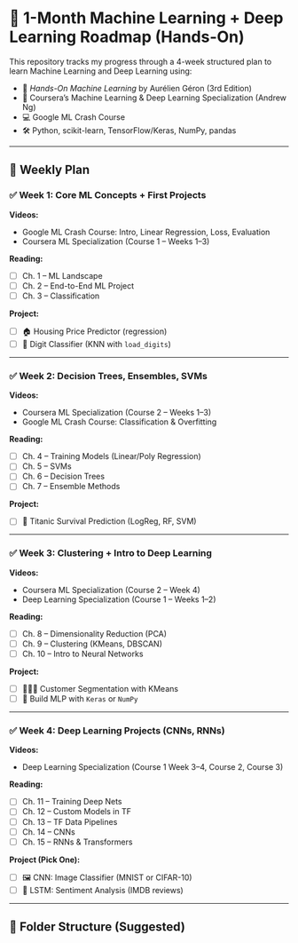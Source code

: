 # 🧠 1-Month Machine Learning + Deep Learning Roadmap (Hands-On)

This repository tracks my progress through a 4-week structured plan to learn Machine Learning and Deep Learning using:
- 📘 _Hands-On Machine Learning_ by Aurélien Géron (3rd Edition)
- 🎥 Coursera’s Machine Learning & Deep Learning Specialization (Andrew Ng)
- 💻 Google ML Crash Course
- 🛠️ Python, scikit-learn, TensorFlow/Keras, NumPy, pandas

---

## 📆 Weekly Plan

### ✅ Week 1: Core ML Concepts + First Projects

**Videos:**
- Google ML Crash Course: Intro, Linear Regression, Loss, Evaluation
- Coursera ML Specialization (Course 1 – Weeks 1–3)

**Reading:**
- [ ] Ch. 1 – ML Landscape  
- [ ] Ch. 2 – End-to-End ML Project  
- [ ] Ch. 3 – Classification  

**Project:**
- [ ] 🏠 Housing Price Predictor (regression)  
- [ ] 🔢 Digit Classifier (KNN with `load_digits`)

---

### ✅ Week 2: Decision Trees, Ensembles, SVMs

**Videos:**
- Coursera ML Specialization (Course 2 – Weeks 1–3)
- Google ML Crash Course: Classification & Overfitting

**Reading:**
- [ ] Ch. 4 – Training Models (Linear/Poly Regression)
- [ ] Ch. 5 – SVMs  
- [ ] Ch. 6 – Decision Trees  
- [ ] Ch. 7 – Ensemble Methods  

**Project:**
- [ ] 🚢 Titanic Survival Prediction (LogReg, RF, SVM)

---

### ✅ Week 3: Clustering + Intro to Deep Learning

**Videos:**
- Coursera ML Specialization (Course 2 – Week 4)
- Deep Learning Specialization (Course 1 – Weeks 1–2)

**Reading:**
- [ ] Ch. 8 – Dimensionality Reduction (PCA)
- [ ] Ch. 9 – Clustering (KMeans, DBSCAN)
- [ ] Ch. 10 – Intro to Neural Networks

**Project:**
- [ ] 🧑‍🤝‍🧑 Customer Segmentation with KMeans  
- [ ] 🔁 Build MLP with `Keras` or `NumPy`

---

### ✅ Week 4: Deep Learning Projects (CNNs, RNNs)

**Videos:**
- Deep Learning Specialization (Course 1 Week 3–4, Course 2, Course 3)

**Reading:**
- [ ] Ch. 11 – Training Deep Nets  
- [ ] Ch. 12 – Custom Models in TF  
- [ ] Ch. 13 – TF Data Pipelines  
- [ ] Ch. 14 – CNNs  
- [ ] Ch. 15 – RNNs & Transformers  

**Project (Pick One):**
- [ ] 🖼️ CNN: Image Classifier (MNIST or CIFAR-10)  
- [ ] 💬 LSTM: Sentiment Analysis (IMDB reviews)

---

## 📂 Folder Structure (Suggested)
